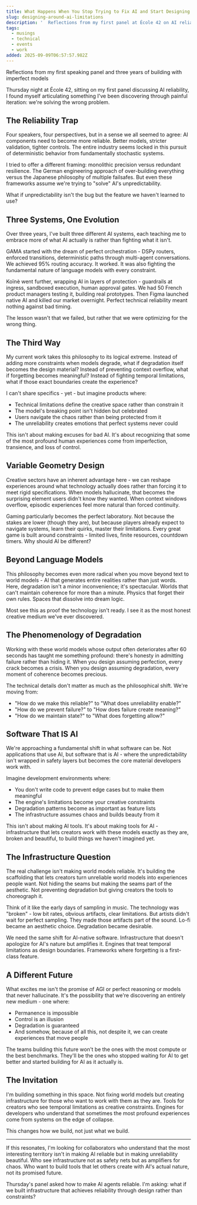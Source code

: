 ```yaml
---
title: What Happens When You Stop Trying to Fix AI and Start Designing Around It
slug: designing-around-ai-limitations
description: '  Reflections from my first panel at École 42 on AI reliability – what I learned from deploying three AI systems, killing one startup, and why I''m now exploring what happens when you work with AI''s limitations instead of against them'
tags:
  - musings
  - technical
  - events
  - work
added: 2025-09-09T06:57:57.982Z
---
```


Reflections from my first speaking panel and three years of building with imperfect models

Thursday night at École 42, sitting on my first panel discussing AI reliability, I found myself articulating something I've been discovering through painful iteration: we're solving the wrong problem.

## The Reliability Trap

Four speakers, four perspectives, but in a sense we all seemed to agree: AI components need to become more reliable. Better models, stricter validation, tighter controls. The entire industry seems locked in this pursuit of deterministic behavior from fundamentally stochastic systems.

I tried to offer a different framing: monolithic precision versus redundant resilience. The German engineering approach of over-building everything versus the Japanese philosophy of multiple failsafes. But even these frameworks assume we're trying to "solve" AI's unpredictability.

What if unpredictability isn't the bug but the feature we haven't learned to use?

## Three Systems, One Evolution

Over three years, I've built three different AI systems, each teaching me to embrace more of what AI actually is rather than fighting what it isn't.

GAMA started with the dream of perfect orchestration - DSPy routers, enforced transitions, deterministic paths through multi-agent conversations. We achieved 95% routing accuracy. It worked. It was also fighting the fundamental nature of language models with every constraint.

Koïnè went further, wrapping AI in layers of protection - guardrails at ingress, sandboxed execution, human approval gates. We had 50 French product managers testing it, building real prototypes. Then Figma launched native AI and killed our market overnight. Perfect technical reliability meant nothing against bad timing.

The lesson wasn't that we failed, but rather that  we were optimizing for the wrong thing.

## The Third Way

My current work takes this philosophy to its logical extreme. Instead of adding more constraints when models degrade, what if degradation itself becomes the design material? Instead of preventing context overflow, what if forgetting becomes meaningful? Instead of fighting temporal limitations, what if those exact boundaries create the experience?

I can't share specifics - yet - but imagine products where:

* Technical limitations define the creative space rather than constrain it
* The model's breaking point isn't hidden but celebrated
* Users navigate the chaos rather than being protected from it
* The unreliability creates emotions that perfect systems never could

This isn't about making excuses for bad AI. It's about recognizing that some of the most profound human experiences come from imperfection, transience, and loss of control.

## Variable Geometry Design

Creative sectors have an inherent advantage here - we can reshape experiences around what technology actually does rather than forcing it to meet rigid specifications. When models hallucinate, that becomes the surprising element users didn't know they wanted. When context windows overflow, episodic experiences feel more natural than forced continuity.

Gaming particularly becomes the perfect laboratory. Not because the stakes are lower (though they are), but because players already expect to navigate systems, learn their quirks, master their limitations. Every great game is built around constraints - limited lives, finite resources, countdown timers. Why should AI be different?

## Beyond Language Models

This philosophy becomes even more radical when you move beyond text to world models - AI that generates entire realities rather than just words. Here, degradation isn't a minor inconvenience; it's spectacular. Worlds that can't maintain coherence for more than a minute. Physics that forget their own rules. Spaces that dissolve into dream logic.

Most see this as proof the technology isn't ready. I see it as the most honest creative medium we've ever discovered.

## The Phenomenology of Degradation

Working with these world models whose output often deteriorates after 60 seconds has taught me something profound: there's honesty in admitting failure rather than hiding it. When you design assuming perfection, every crack becomes a crisis. When you design assuming degradation, every moment of coherence becomes precious.

The technical details don't matter as much as the philosophical shift. We're moving from:

* "How do we make this reliable?" to "What does unreliability enable?"
* "How do we prevent failure?" to "How does failure create meaning?"
* "How do we maintain state?" to "What does forgetting allow?"

## Software That IS AI

We're approaching a fundamental shift in what software can be. Not applications that use AI, but software that is AI - where the unpredictability isn't wrapped in safety layers but becomes the core material developers work with.

Imagine development environments where:

* You don't write code to prevent edge cases but to make them meaningful
* The engine's limitations become your creative constraints
* Degradation patterns become as important as feature lists
* The infrastructure assumes chaos and builds beauty from it

This isn't about making AI tools. It's about making tools for AI - infrastructure that lets creators work with these models exactly as they are, broken and beautiful, to build things we haven't imagined yet.

## The Infrastructure Question

The real challenge isn't making world models reliable. It's building the scaffolding that lets creators turn unreliable world models into experiences people want. Not hiding the seams but making the seams part of the aesthetic. Not preventing degradation but giving creators the tools to choreograph it.

Think of it like the early days of sampling in music. The technology was "broken" - low bit rates, obvious artifacts, clear limitations. But artists didn't wait for perfect sampling. They made those artifacts part of the sound. Lo-fi became an aesthetic choice. Degradation became desirable.

We need the same shift for AI-native software. Infrastructure that doesn't apologize for AI's nature but amplifies it. Engines that treat temporal limitations as design boundaries. Frameworks where forgetting is a first-class feature.

## A Different Future

What excites me isn't the promise of AGI or perfect reasoning or models that never hallucinate. It's the possibility that we're discovering an entirely new medium - one where:

* Permanence is impossible
* Control is an illusion
* Degradation is guaranteed
* And somehow, because of all this, not despite it, we can create experiences that move people

The teams building this future won't be the ones with the most compute or the best benchmarks. They'll be the ones who stopped waiting for AI to get better and started building for AI as it actually is.

## The Invitation

I'm building something in this space. Not fixing world models but creating infrastructure for those who want to work with them as they are. Tools for creators who see temporal limitations as creative constraints. Engines for developers who understand that sometimes the most profound experiences come from systems on the edge of collapse.

This changes how we build, not just what we build.

***

If this resonates, I'm looking for collaborators who understand that the most interesting territory isn't in making AI reliable but in making unreliability beautiful. Who see infrastructure not as safety nets but as amplifiers for chaos. Who want to build tools that let others create with AI's actual nature, not its promised future.

Thursday's panel asked how to make AI agents reliable. I'm asking: what if we built infrastructure that achieves reliability through design rather than constraints?
